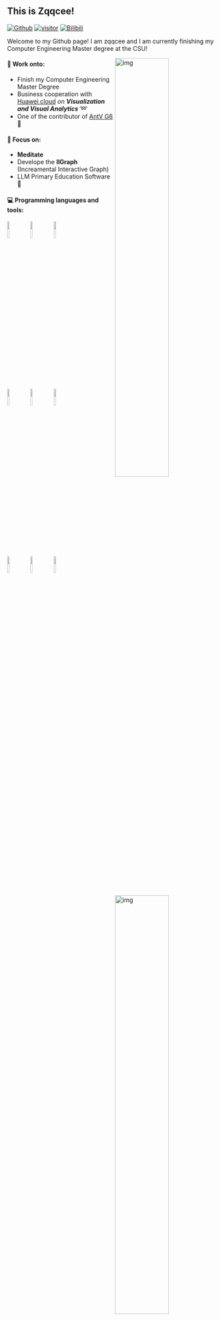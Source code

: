 ## This is Zqqcee!

[![Github](https://img.shields.io/badge/-Github-000?style=flat&logo=Github&logoColor=white)](https://github.com/zqqcee)
[![visitor](https://visitors-by-url-pls-dont-use-this-in-your-repo.vercel.app/zqqcee-github-readme)](https://github.com/zqqcee)
[![Bilibili](https://img.shields.io/badge/Bilibili-zqqcee%20-blue)](https://space.bilibili.com/71599775)




Welcome to my Github page! I am zqqcee and I am currently finishing my Computer Engineering Master degree at the CSU!  

<img align="right" alt="img" src="logo2.jpeg" width="50%" height="auto" />


#### 🌱 Work onto: 

- Finish my Computer Engineering Master Degree 
- Business cooperation with [Huawei cloud](https://github.com/bi4group)  *on **Visualization and Visual Analytics*** :loop:
- One of the contributor of [AntV G6](https://github.com/antvis/G6) 🐜

#### :muscle: Focus on:

- **Meditate** 
- Develope the **IIGraph** (Increamental Interactive Graph)
- LLM Primary Education Software 📖

#### :computer: Programming languages and tools: 

<p>
<img align="right" alt="img" src="https://github-readme-stats.vercel.app/api?username=zqqcee&show_icons=true&icon_color=0366d6&text_color=24292e&bg_color=fff&hide_title=false" width="50%" height="auto" >

<code><img width="10%" src="https://www.vectorlogo.zone/logos/java/java-ar21.svg"></code>
<code><img width="10%" bottom="3px" src="https://upload.vectorlogo.zone/logos/typescriptlang/images/c108b043-7101-4485-a8a2-4b2a9ac6f8b4.svg"></code>
<code><img width="10%" src="https://www.vectorlogo.zone/logos/python/python-ar21.svg"></code>
<br /><code><img width="10%" src="https://www.vectorlogo.zone/logos/reactjs/reactjs-ar21.svg"></code>
<code><img width="10%" src="https://www.vectorlogo.zone/logos/d3js/d3js-ar21.svg"></code>
<code><img width="10%" src="https://www.vectorlogo.zone/logos/js_webpack/js_webpack-ar21.svg"></code>
<br />
<code><img width="10%" src="https://www.vectorlogo.zone/logos/hexoio/hexoio-ar21.svg"></code>
<code><img width="10%" src="https://www.vectorlogo.zone/logos/vim/vim-ar21.svg"></code>
<code><img width="10%" src="https://www.vectorlogo.zone/logos/git-scm/git-scm-ar21.svg"></code>
</p>
